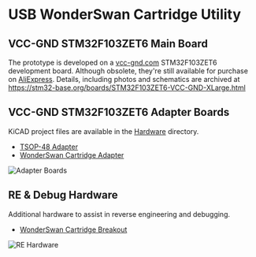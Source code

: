 # USB WonderSwan Cartridge Utility

## VCC-GND STM32F103ZET6 Main Board

The prototype is developed on a [vcc-gnd.com](http://vcc-gnd.com) STM32F103ZET6 development board. Although obsolete, they're still available for purchase on [AliExpress](https://www.aliexpress.com/wholesale?SearchText=STM32F103ZET6+Core+Board). Details, including photos and schematics are archived at https://stm32-base.org/boards/STM32F103ZET6-VCC-GND-XLarge.html

## VCC-GND STM32F103ZET6 Adapter Boards

KiCAD project files are available in the [Hardware](/Hardware) directory.

* [TSOP-48 Adapter](/Hardware/vccgnd_f103zet6/TSOP48Adapter)
* [WonderSwan Cartridge Adapter](/Hardware/vccgnd_f103zet6/WSCarTAdapter)

![Adapter Boards](https://user-images.githubusercontent.com/234549/140374414-5fc2d95d-b451-44c6-8a49-53895978b57d.jpg)

## RE & Debug Hardware

Additional hardware to assist in reverse engineering and debugging.

* [WonderSwan Cartridge Breakout](/Hardware/re/WSCartBreakout)

![RE Hardware](https://user-images.githubusercontent.com/234549/142554946-c4e8df89-a020-4218-99be-861dcc7fabfb.jpg)
